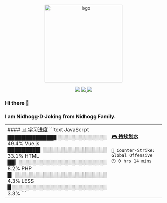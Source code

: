 <p align="center">
  <a href="https://github.com/NidhoggDJoking" target="_blank">
    <img width="250" src="https://nidhoggdjoking.gitee.io/evolution/static/png/inori-removebg-preview.png" alt="logo"/>
  </a>
</p>

<p align="center">
  <a>
    <img src="https://img.shields.io/badge/VSCode-My--development--tool-informational?logo=visual-studio-code&style=flat-square">
  </a>
  <a href="https://www.npmjs.com/" target="_blank">
    <img src="https://img.shields.io/badge/NPM-rely--on-red?logo=npm&style=flat-square"/>
  </a>
  <a href="https://nodejs.org" target="_blank">
    <img src="https://img.shields.io/badge/NodeJs-development--environment-brightgreen?logo=nginx&style=flat-squar"/>
  </a>
</p>




### Hi there 👋

### I am Nidhogg·D·Joking from Nidhogg Family.

<table>
<tr>
<td valign="top" width="50%">
#### <a href="" target="_blank">📊 学习进度</a>
```text
JavaScript  █████████████▊░░░░░░░░░░░░░░ 49.4%
Vue.js      █████████▎░░░░░░░░░░░░░░░░░░ 33.1%
HTML        ██▎░░░░░░░░░░░░░░░░░░░░░░░░░  8.2%
PHP         █▏░░░░░░░░░░░░░░░░░░░░░░░░░░  4.3%
LESS        ▉░░░░░░░░░░░░░░░░░░░░░░░░░░░  3.3%
```


</td>
<td valign="top" width="50%">


#### <a href="" target="_blank">🎮 持续划水</a>
```text
🔫 Counter-Strike: Global Offensive  🕘 0 hrs 14 mins
```


</td>
</tr>
</table>